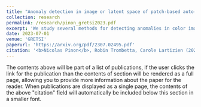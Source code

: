 ```yaml
---
title: "Anomaly detection in image or latent space of patch-based auto-encoders for industrial image analysis"
collection: research
permalink: /research/pinon_gretsi2023.pdf
excerpt: 'We study several methods for detecting anomalies in color images, constructed on patch-based auto-encoders. Wecompare the performance of three types of methods based, first, on the error between the original image and its reconstruction,second, on the support estimation of the normal image distribution in the latent space, and third, on the error between the originalimage and a restored version of the reconstructed image. These methods are evaluated on the industrial image database MVTecADand compared to two competitive state-of-the-art methods.'
date: 2023-07-01
venue: 'GRETSI'
paperurl: 'https://arxiv.org/pdf/2307.02495.pdf'
citation: '<b>Nicolas Pinon</b>, Robin Trombetta, Carole Lartizien (2023). &quot;Anomaly detection in image or latent space of patch-based auto-encoders for industrial image analysis&quot; <i>XXIXème Colloque Francophone de Traitement du Signal et des Images</i>.'
---
```


The contents above will be part of a list of publications, if the user clicks the link for the publication than the contents of section will be rendered as a full page, allowing you to provide more information about the paper for the reader. When publications are displayed as a single page, the contents of the above "citation" field will automatically be included below this section in a smaller font.



